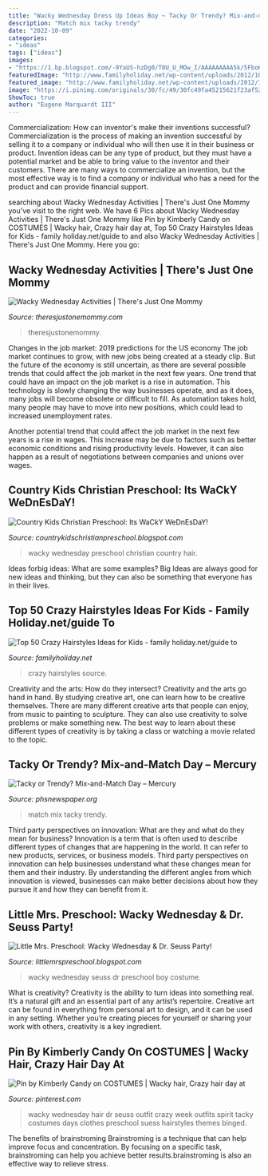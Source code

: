 ```yaml
---
title: "Wacky Wednesday Dress Up Ideas Boy ~ Tacky Or Trendy? Mix-and-match Day – Mercury"
description: "Match mix tacky trendy"
date: "2022-10-09"
categories:
- "ideas"
tags: ["ideas"]
images:
- "https://1.bp.blogspot.com/-9YaUS-hzDg0/T0U_U_MOw_I/AAAAAAAAA5k/5FboKrjtNtE/s1600/030.JPG"
featuredImage: "http://www.familyholiday.net/wp-content/uploads/2012/10/Top-50-Crazy-Hairstyles-Ideas-for-Kids1.jpg"
featured_image: "http://www.familyholiday.net/wp-content/uploads/2012/10/Top-50-Crazy-Hairstyles-Ideas-for-Kids1.jpg"
image: "https://i.pinimg.com/originals/30/fc/49/30fc49fa45215621f23af52bc2030603.jpg"
ShowToc: true
author: "Eugene Marquardt III"
---
```



Commercialization: How can inventor's make their inventions successful?
Commercialization is the process of making an invention successful by selling it to a company or individual who will then use it in their business or product. 
Invention ideas can be any type of product, but they must have a potential market and be able to bring value to the inventor and their customers. There are many ways to commercialize an invention, but the most effective way is to find a company or individual who has a need for the product and can provide financial support.

	

		
searching about Wacky Wednesday Activities | There&#039;s Just One Mommy you've visit to the right web. We have 6 Pics about Wacky Wednesday Activities | There&#039;s Just One Mommy like Pin by Kimberly Candy on COSTUMES | Wacky hair, Crazy hair day at, Top 50 Crazy Hairstyles Ideas for Kids - family holiday.net/guide to and also Wacky Wednesday Activities | There&#039;s Just One Mommy. Here you go:
		
    
## Wacky Wednesday Activities | There&#039;s Just One Mommy

<img loading=lazy src="https://theresjustonemommy.com/wp-content/uploads/2012/08/Wacky-Wednesday-Ideas.jpg" onerror="this.onerror=null;this.src='https://tse4.mm.bing.net/th?id=OIP.6rSba9HXyHCCdP4T--TSNAHaND&amp;pid=15.1';" alt="Wacky Wednesday Activities | There&#039;s Just One Mommy">

_Source: theresjustonemommy.com_

>theresjustonemommy. 

	

Changes in the job market: 2019 predictions for the US economy
The job market continues to grow, with new jobs being created at a steady clip. But the future of the economy is still uncertain, as there are several possible trends that could affect the job market in the next few years. 
One trend that could have an impact on the job market is a rise in automation. This technology is slowly changing the way businesses operate, and as it does, many jobs will become obsolete or difficult to fill. As automation takes hold, many people may have to move into new positions, which could lead to increased unemployment rates. 

Another potential trend that could affect the job market in the next few years is a rise in wages. This increase may be due to factors such as better economic conditions and rising productivity levels. However, it can also happen as a result of negotiations between companies and unions over wages.

    
## Country Kids Christian Preschool: Its WaCkY WeDnEsDaY!

<img loading=lazy src="https://1.bp.blogspot.com/-9YaUS-hzDg0/T0U_U_MOw_I/AAAAAAAAA5k/5FboKrjtNtE/s1600/030.JPG" onerror="this.onerror=null;this.src='https://tse2.mm.bing.net/th?id=OIP.3qBgVPFVZgEMUd_KFC0QAgHaLq&amp;pid=15.1';" alt="Country Kids Christian Preschool: Its WaCkY WeDnEsDaY!">

_Source: countrykidschristianpreschool.blogspot.com_

>wacky wednesday preschool christian country hair. 

	

Ideas forbig ideas: What are some examples?
Big Ideas are always good for new ideas and thinking, but they can also be something that everyone has in their lives.

    
## Top 50 Crazy Hairstyles Ideas For Kids - Family Holiday.net/guide To

<img loading=lazy src="http://www.familyholiday.net/wp-content/uploads/2012/10/Top-50-Crazy-Hairstyles-Ideas-for-Kids1.jpg" onerror="this.onerror=null;this.src='https://tse3.mm.bing.net/th?id=OIP.hIiDLHMgeigSEWWoQX_uLgHaJQ&amp;pid=15.1';" alt="Top 50 Crazy Hairstyles Ideas for Kids - family holiday.net/guide to">

_Source: familyholiday.net_

>crazy hairstyles source. 

	

Creativity and the arts: How do they intersect?
Creativity and the arts go hand in hand. By studying creative art, one can learn how to be creative themselves. There are many different creative arts that people can enjoy, from music to painting to sculpture. They can also use creativity to solve problems or make something new. The best way to learn about these different types of creativity is by taking a class or watching a movie related to the topic.

    
## Tacky Or Trendy? Mix-and-Match Day – Mercury

<img loading=lazy src="https://www.phsnewspaper.org/wp-content/uploads/2013/10/DSCN0078.jpg" onerror="this.onerror=null;this.src='https://tse3.mm.bing.net/th?id=OIP.1KSeEcM5tVQ5FUwldXNzMwHaFR&amp;pid=15.1';" alt="Tacky or Trendy? Mix-and-Match Day – Mercury">

_Source: phsnewspaper.org_

>match mix tacky trendy. 

	

Third party perspectives on innovation: What are they and what do they mean for business?
Innovation is a term that is often used to describe different types of changes that are happening in the world. It can refer to new products, services, or business models. Third party perspectives on innovation can help businesses understand what these changes mean for them and their industry. By understanding the different angles from which innovation is viewed, businesses can make better decisions about how they pursue it and how they can benefit from it.

    
## Little Mrs. Preschool: Wacky Wednesday &amp; Dr. Seuss Party!

<img loading=lazy src="http://4.bp.blogspot.com/-Xy-CwNwU7Jc/U2AsciTSEZI/AAAAAAAABLY/X-CBoUiD6cE/s1600/image037.jpg" onerror="this.onerror=null;this.src='https://tse2.mm.bing.net/th?id=OIP.ThL3LS6wDR1qCSedfV2xaAHaJ4&amp;pid=15.1';" alt="Little Mrs. Preschool: Wacky Wednesday &amp; Dr. Seuss Party!">

_Source: littlemrspreschool.blogspot.com_

>wacky wednesday seuss dr preschool boy costume. 

	

What is creativity?
Creativity is the ability to turn ideas into something real. It’s a natural gift and an essential part of any artist’s repertoire. Creative art can be found in everything from personal art to design, and it can be used in any setting. Whether you’re creating pieces for yourself or sharing your work with others, creativity is a key ingredient.

    
## Pin By Kimberly Candy On COSTUMES | Wacky Hair, Crazy Hair Day At

<img loading=lazy src="https://i.pinimg.com/originals/30/fc/49/30fc49fa45215621f23af52bc2030603.jpg" onerror="this.onerror=null;this.src='https://tse4.mm.bing.net/th?id=OIP.s_U-MofN8UakngLnaEYdeQHaJ3&amp;pid=15.1';" alt="Pin by Kimberly Candy on COSTUMES | Wacky hair, Crazy hair day at">

_Source: pinterest.com_

>wacky wednesday hair dr seuss outfit crazy week outfits spirit tacky costumes days clothes preschool suess hairstyles themes binged. 

	

The benefits of brainstroming
Brainstroming is a technique that can help improve focus and concentration. By focusing on a specific task, brainstroming can help you achieve better results.brainstroming is also an effective way to relieve stress.

